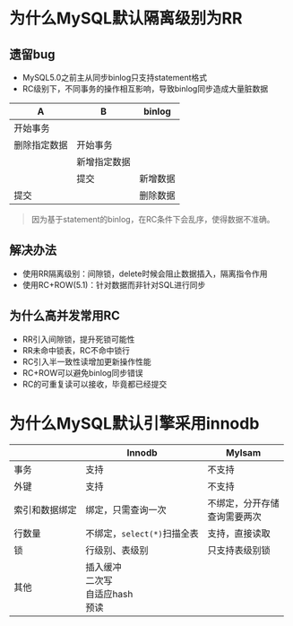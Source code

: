 # 为什么MySQL默认隔离级别为RR

## 遗留bug

- MySQL5.0之前主从同步binlog只支持statement格式
- RC级别下，不同事务的操作相互影响，导致binlog同步造成大量脏数据

| A            | B            | binlog   |
| ------------ | ------------ | -------- |
| 开始事务     |              |          |
| 删除指定数据 | 开始事务     |          |
|              | 新增指定数据 |          |
|              | 提交         | 新增数据 |
| 提交         |              | 删除数据 |

> 因为基于statement的binlog，在RC条件下会乱序，使得数据不准确。

## 解决办法

- 使用RR隔离级别：间隙锁，delete时候会阻止数据插入，隔离指令作用
- 使用RC+ROW(5.1)：针对数据而非针对SQL进行同步

## 为什么高并发常用RC

- RR引入间隙锁，提升死锁可能性
- RR未命中锁表，RC不命中锁行
- RC引入半一致性读增加更新操作性能
- RC+ROW可以避免binlog同步错误
- RC的可重复读可以接收，毕竟都已经提交

# 为什么MySQL默认引擎采用innodb

|                | Innodb                                         | MyIsam                             |
| -------------- | ---------------------------------------------- | ---------------------------------- |
| 事务           | 支持                                           | 不支持                             |
| 外键           | 支持                                           | 不支持                             |
| 索引和数据绑定 | 绑定，只需查询一次                             | 不绑定，分开存储<br />查询需要两次 |
| 行数量         | 不绑定，``select(*)``扫描全表                  | 支持，直接读取                     |
| 锁             | 行级别、表级别                                 | 只支持表级别锁                     |
| 其他           | 插入缓冲<br />二次写<br />自适应hash<br />预读 |                                    |


